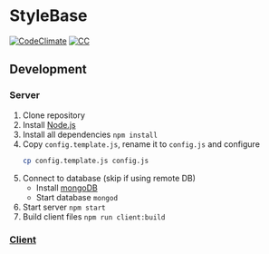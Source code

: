 # StyleBase

[![CodeClimate](https://api.codeclimate.com/v1/badges/a40a8f663fdbaa36e28a/maintainability)](https://codeclimate.com/github/VChet/StyleBase/maintainability)
[![CC](https://img.shields.io/badge/Conventional%20Commits-1.0.0-green.svg)](https://conventionalcommits.org)

## Development

### Server

1. Clone repository
1. Install [Node.js](https://nodejs.org/en/download/package-manager/)
1. Install all dependencies `npm install`
1. Copy `config.template.js`, rename it to `config.js` and configure
   ```sh
   cp config.template.js config.js
   ```
1. Connect to database (skip if using remote DB)
   - Install [mongoDB](https://www.mongodb.com/download-center/community)
   - Start database `mongod`
1. Start server `npm start`
1. Build client files `npm run client:build`

### [Client](./client/README.md)
